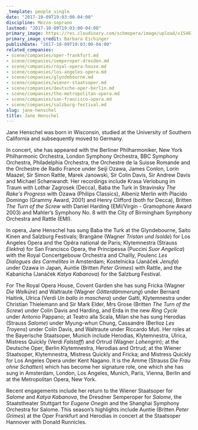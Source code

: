 ```yaml
---
_template: people_single
date: "2017-10-09T19:03:00-04:00"
discipline: Mezzo-soprano
lastmod: "2017-10-09T19:03:00-04:00"
primary_image: https://res.cloudinary.com/schmopera/image/upload/v1546110467/media/2018/12/JaneHenschelBarbaraEichinger.jpg
primary_image_credit: Barbara Eichinger
publishDate: "2017-10-09T19:03:00-04:00"
related_companies:
- scene/companies/oper-frankfurt.md
- scene/companies/semperoper-dresden.md
- scene/companies/royal-opera-house.md
- scene/companies/los-angeles-opera.md
- scene/companies/glyndebourne.md
- scene/companies/wiener-staatsoper.md
- scene/companies/deutsche-oper-berlin.md
- scene/companies/the-metropolitan-opera.md
- scene/companies/san-francisco-opera.md
- scene/companies/salzburg-festival.md
slug: jane-henschel
title: Jane Henschel
---
```

Jane Henschel was born in Wisconsin, studied at the University of Southern California and subsequently moved to Germany. 

In concert, she has appeared with the Berliner Philharmoniker, New York Philharmonic Orchestra, London Symphony Orchestra, BBC Symphony Orchestra, Philadelphia Orchestra, the Orchestre de la Suisse Romande and the Orchestre de Radio France under Seiji Ozawa, James Conlon, Lorin Maazel, Sir Simon Rattle, Marek Janowski, Sir Colin Davis, Sir Andrew Davis and Michael Schønwandt. Her recordings include Krasa Verlobung im Traum with Lothar Zagrosek (Decca), Baba the Turk in Stravinsky *The Rake's Progress* with Ozawa (Philips Classics), Albeniz Merlin with Placido Domingo (Grammy Award, 2001) and Henry Clifford (both for Decca), Britten *The Turn of the Screw* with Daniel Harding (EMI/Virgin - Gramophone Award 2003) and Mahler’s Symphony No. 8 with the City of Birmingham Symphony Orchestra and Rattle (EMI).

In opera, Jane Henschel has sung Baba the Turk at the Glyndebourne, Saito Kinen and Salzburg Festivals; Brangäne (Wagner *Tristan und Isolde*) for Los Angeles Opera and the Opéra national de Paris; Klytemnestra (Strauss *Elektra*) for San Francisco Opera, the Principessa (Puccini *Suor Angelica*) with the Royal Concertgebouw Orchestra and Chailly, Poulenc *Les Dialogues des Carmélites* in Amsterdam; Kostelnicka (Janáček *Jenufa*) under Ozawa in Japan, Auntie (Britten *Peter Grimes*) with Rattle, and the Kabanicha (Janáček *Katya Kabanova*) for the Salzburg Festival.  

For The Royal Opera House, Covent Garden she has sung Fricka (Wagner *Die Walküre*) and Waltraute (Wagner *Götterdämmerung*) under Bernard Haitink, Ulrica (Verdi *Un ballo in maschera*) under Gatti, Klytemnestra under Christian Thielemann and Sir Mark Elder, Mrs Grose (Britten *The Turn of the Screw*) under Colin Davis and Harding, and Erda in the new *Ring Cycle* under Antonio Pappano; at Teatro alla Scala, Milan she has sung Herodias (Strauss *Salome*) under Myung-whun Chung, Cassandre (Berlioz *Les Troyens*) under Colin Davis, and Waltraute under Riccardo Muti. Her roles at the Bayerische Staatsoper, Munich include Herodias, Klytemnestra, Ulrica, Mistress Quickly (Verdi *Falstaff*) and Ortrud (Wagner *Lohengrin*); at the Deutsche Oper, Berlin Klytemnestra, Herodias and Ortrud; at the Wiener Staatsoper, Klytemnestra, Mistress Quickly and Fricka; and Mistress Quickly for Los Angeles Opera under Kent Nagano. It is the Amme (Strauss *Die Frau ohne Schatten*) which has become her signature role, one which she has sung in Amsterdam, London, Los Angeles, Munich, Paris, Vienna, Berlin and at the Metropolitan Opera, New York.

Recent engagements include her return to the Wiener Staatsoper for *Salome* and *Katya Kabanova*, the Dresdner Semperoper for *Salome*, the Staatstheater Stuttgart for *Eugene Onegin* and the Shanghai Symphony Orchestra for Salome.  This season’s highlights include Auntie (Britten *Peter Grimes*) at the Oper Frankfurt and Herodias in concert at the Staatsoper Hannover with Donald Runnicles.